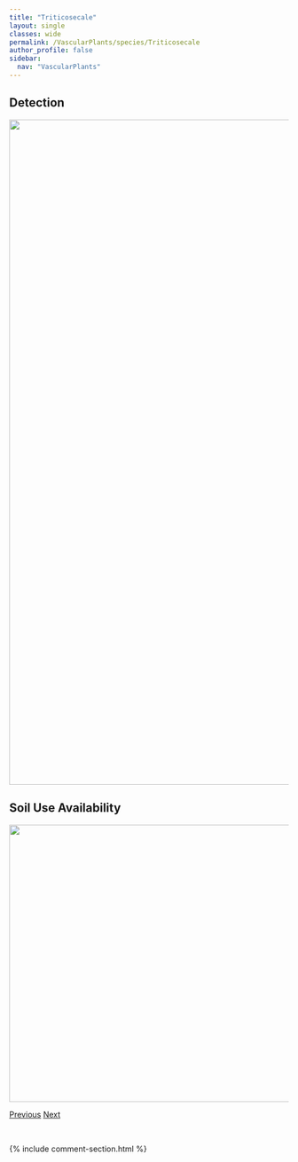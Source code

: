 ```yaml
---
title: "Triticosecale"
layout: single
classes: wide
permalink: /VascularPlants/species/Triticosecale
author_profile: false
sidebar:
  nav: "VascularPlants"
---
```


<h2>Detection</h2>

<a href="https://drive.google.com/uc?export=view&id=1NyeO1-tHcQGlsZOwCDH4Qg80opJsBgMS">
<img src="https://drive.google.com/uc?export=view&id=1NyeO1-tHcQGlsZOwCDH4Qg80opJsBgMS" height = "1200" width = "800">
</a>


<h2>Soil Use Availability</h2>

<a href="https://drive.google.com/uc?export=view&id=1OcGeW7QHwh5aSBxtMFfAMf2Obm5MWUqC">
<img src="https://drive.google.com/uc?export=view&id=1OcGeW7QHwh5aSBxtMFfAMf2Obm5MWUqC" height = "500" width = "1000">
</a>


<a href="/DevelopmentWebsite/VascularPlants/species/TrisetumSpicatum" class="pagination--pager" title="Trisetum spicatum">Previous</a> <a href="/DevelopmentWebsite/VascularPlants/species/Triticum" class="pagination--pager" title="Triticum">Next</a>

<p>&nbsp;</p>

{% include comment-section.html %}
